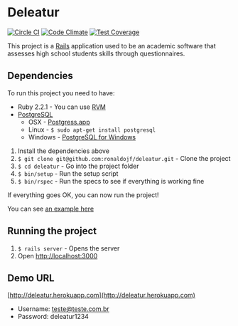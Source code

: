 Deleatur
=========

[![Circle CI](https://circleci.com/gh/ronaldojf/deleatur/tree/master.svg?style=shield&circle-token=8a7ae8cba8c9ad625e7f5a1a9267ef53b32e24a6)](https://circleci.com/gh/ronaldojf/deleatur/tree/master) [![Code Climate](https://codeclimate.com/github/ronaldojf/deleatur/badges/gpa.svg)](https://codeclimate.com/github/ronaldojf/deleatur) [![Test Coverage](https://codeclimate.com/github/ronaldojf/deleatur/badges/coverage.svg)](https://codeclimate.com/github/ronaldojf/deleatur/coverage)

This project is a [Rails](http://rubyonrails.org/) application used to be an academic software that assesses high school students skills through questionnaires.

## Dependencies

To run this project you need to have:

* Ruby 2.2.1 - You can use [RVM](http://rvm.io)
* [PostgreSQL](http://www.postgresql.org/)
  * OSX - [Postgress.app](http://postgresapp.com/)
  * Linux - `$ sudo apt-get install postgresql`
  * Windows - [PostgreSQL for Windows](http://www.postgresql.org/download/windows/)

1. Install the dependencies above
2. `$ git clone git@github.com:ronaldojf/deleatur.git` - Clone the project
3. `$ cd deleatur` - Go into the project folder
4. `$ bin/setup` - Run the setup script
5. `$ bin/rspec` - Run the specs to see if everything is working fine

If everything goes OK, you can now run the project!

You can see [an example here](http://showterm.io/6a0054fb8b6b53a56ef2c#slow)

## Running the project

1. `$ rails server` - Opens the server
2. Open [http://localhost:3000](http://localhost:3000)

## Demo URL

[http://deleatur.herokuapp.com](http://deleatur.herokuapp.com)
* Username: teste@teste.com.br
* Password: deleatur1234